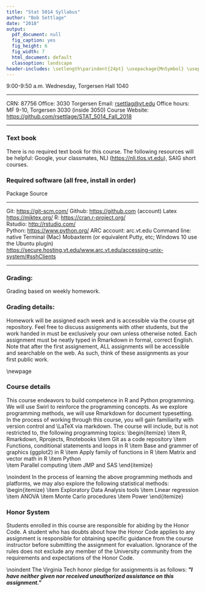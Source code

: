 ```yaml
---
title: "Stat 5014 Syllabus"
author: "Bob Settlage"
date: "2018"
output:
  pdf_document: null
  fig_caption: yes
  fig_height: 6
  fig_width: 7
  html_document: default
  classoption: landscape
header-includes: \setlength\parindent{24pt} \usepackage{MnSymbol} \usepackage{mathrsfs}
---
```

  

9:00-9:50 a.m.  Wednesday, Torgersen Hall 1040
--------------  ---------------------------------------
CRN:            87756
Office:         3030 Torgersen
Email:          rsettlag@vt.edu
Office hours:   MF 9-10, Torgersen 3030 (inside 3050)
Course Website: https://github.com/rsettlage/STAT_5014_Fall_2018
--------------  ---------------------------------------

### Text book 
There is no required text book for this course. The following resources will be helpful:  Google, your classmates, NLI (https://nli.tlos.vt.edu), SAIG short courses.  

### Required software (all free, install in order)

Package         Source
-------         --------------------------------
Git:            https://git-scm.com/
Github:         https://github.com (account) 
Latex           https://miktex.org/
R:              https://cran.r-project.org/  
Rstudio:        http://rstudio.com/  
Python:         https://www.python.org/ 
ARC account:    arc.vt.edu 
Command line:   native Terminal (Mac)
                Mobaxterm (or equivalent Putty, etc; Windows 10 use the Ubuntu plugin)
                https://secure.hosting.vt.edu/www.arc.vt.edu/accessing-unix-system/#sshClients
-------         --------------------------------

### Grading:  
Grading based on weekly homework.

### Grading details:  

Homework will be assigned each week and is accessible via the course git repository. Feel free to discuss assignments with other students, but the work handed in must be exclusively your own unless otherwise noted. Each assignment must be neatly typed in Rmarkdown in formal, correct English. Note that after the first assignement, ALL assignments will be accessible and searchable on the web. As such, think of these assignments as your first public work.  

\newpage

### Course details

This course endeavors to build competence in R and Python programming.  We will use Swirl to reinforce the programming concepts. As we explore programming methods, we will use Rmarkdown for document typesetting. In the process of working through this course, you will gain familiarity with version control and \LaTeX via markdown. The course will include, but is not restricted to, the following programming topics:
\begin{itemize}
\item R, Rmarkdown, Rprojects, Rnotebooks
\item Git as a code repository
\item Functions, conditional statements and loops in R
\item Base and grammer of graphics (ggplot2) in R
\item Apply family of functions in R
\item Matrix and vector math in R
\item Python  
\item Parallel computing
\item JMP and SAS
\end{itemize}

\noindent In the process of learning the above programming methods and platforms, we may also explore the following statistical methods:
\begin{itemize}
    \item Exploratory Data Analysis tools
    \item Linear regression
    \item ANOVA
    \item Monte Carlo procedures
    \item Power
\end{itemize}

### Honor System  

Students enrolled in this course are responsible for abiding by the Honor Code. A student who has doubts about how the Honor Code applies to any assignment is responsible for obtaining specific guidance from the course instructor before submitting the assignment for evaluation. Ignorance of the rules does not exclude any member of the University community from the requirements and expectations of the Honor Code.  

\noindent The Virginia Tech honor pledge for assignments is as follows: __*"I have neither given nor received unauthorized assistance on this assignment."*__





